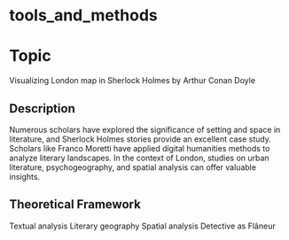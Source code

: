 # tools_and_methods
# Topic
Visualizing London map in Sherlock Holmes by Arthur Conan Doyle
## Description
Numerous scholars have explored the significance of setting and space in literature, and Sherlock Holmes stories provide an excellent case study. Scholars like Franco Moretti have applied digital humanities methods to analyze literary landscapes. In the context of London, studies on urban literature, psychogeography, and spatial analysis can offer valuable insights.
## Theoretical Framework
Textual analysis
Literary geography
Spatial analysis
Detective as Flâneur
